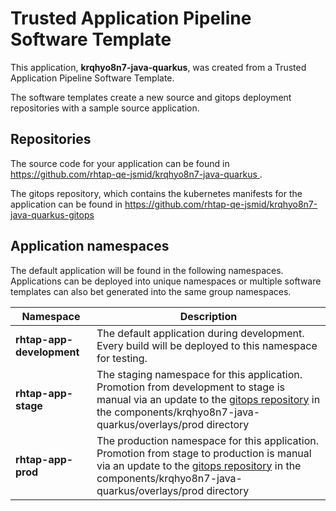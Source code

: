# Trusted Application Pipeline Software Template

This application, **krqhyo8n7-java-quarkus**, was created from a Trusted Application Pipeline Software Template.

The software templates create a new source and gitops deployment repositories with a sample source application. 

## Repositories

The source code for your application can be found in [https://github.com/rhtap-qe-jsmid/krqhyo8n7-java-quarkus ](https://github.com/rhtap-qe-jsmid/krqhyo8n7-java-quarkus ).
 
The gitops repository, which contains the kubernetes manifests for the application can be found in 
[https://github.com/rhtap-qe-jsmid/krqhyo8n7-java-quarkus-gitops ](https://github.com/rhtap-qe-jsmid/krqhyo8n7-java-quarkus-gitops ) 

## Application namespaces 

The default application will be found in the following namespaces. Applications can be deployed into unique namespaces or multiple software templates can also bet generated into the same group namespaces.  

|  Namespace   |  Description   |  
| -------- | -------- |   
| **rhtap-app-development** | The default application during development. Every build will be deployed to this namespace for testing. | 
| **rhtap-app-stage** | The staging namespace for this application. Promotion from development to stage is manual via an update to the [gitops repository](https://github.com/rhtap-qe-jsmid/krqhyo8n7-java-quarkus-gitops ) in the components/krqhyo8n7-java-quarkus/overlays/prod directory |  
| **rhtap-app-prod** | The production namespace for this application. Promotion from stage to production is manual via an update to the [gitops repository](https://github.com/rhtap-qe-jsmid/krqhyo8n7-java-quarkus-gitops ) in the components/krqhyo8n7-java-quarkus/overlays/prod directory | 